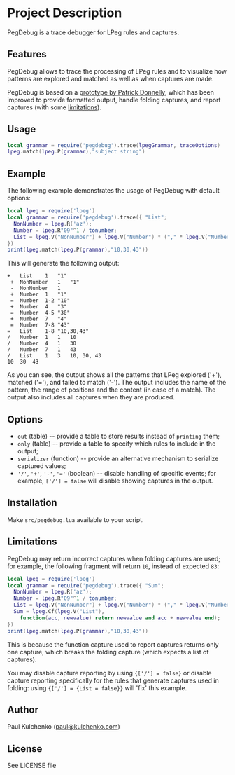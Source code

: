 # Project Description

PegDebug is a trace debugger for LPeg rules and captures.

## Features

PegDebug allows to trace the processing of LPeg rules and to visualize how
patterns are explored and matched as well as when captures are made.

PegDebug is based on a [prototype by Patrick Donnelly](http://lua-users.org/lists/lua-l/2009-10/msg00774.html),
which has been improved to provide formatted output, handle folding captures,
and report captures (with some [limitations](#limitations)).

## Usage

```lua
local grammar = require('pegdebug').trace(lpegGrammar, traceOptions)
lpeg.match(lpeg.P(grammar),"subject string")
```

## Example

The following example demonstrates the usage of PegDebug with default options:

```lua
local lpeg = require('lpeg')
local grammar = require('pegdebug').trace({ "List";
  NonNumber = lpeg.R('az');
  Number = lpeg.R"09"^1 / tonumber;
  List = lpeg.V("NonNumber") + lpeg.V("Number") * ("," * lpeg.V("Number"))^0;
})
print(lpeg.match(lpeg.P(grammar),"10,30,43"))
```

This will generate the following output:

```
+	List	1	"1"
 +	NonNumber	1	"1"
 -	NonNumber	1
 +	Number	1	"1"
 =	Number	1-2	"10"
 +	Number	4	"3"
 =	Number	4-5	"30"
 +	Number	7	"4"
 =	Number	7-8	"43"
=	List	1-8	"10,30,43"
/	Number	1	1	10
/	Number	4	1	30
/	Number	7	1	43
/	List	1	3	10, 30, 43
10	30	43
```

As you can see, the output shows all the patterns that LPeg explored ('+'),
matched ('='), and failed to match ('-'). The output includes the name
of the pattern, the range of positions and the content (in case of a match).
The output also includes all captures when they are produced.

## Options

* `out` (table) -- provide a table to store results instead of `printing` them;
* `only` (table) -- provide a table to specify which rules to include in the output;
* `serializer` (function) -- provide an alternative mechanism to serialize captured values;
* `'/'`, `'+'`, `'-'`, `'='` (boolean) -- disable handling of specific events;
for example, `['/'] = false` will disable showing captures in the output.

## Installation

Make `src/pegdebug.lua` available to your script.

## Limitations

PegDebug may return incorrect captures when folding captures are used;
for example, the following fragment will return `10`, instead of expected `83`:

```lua
local lpeg = require('lpeg')
local grammar = require('pegdebug').trace({ "Sum";
  NonNumber = lpeg.R('az');
  Number = lpeg.R"09"^1 / tonumber;
  List = lpeg.V("NonNumber") + lpeg.V("Number") * ("," * lpeg.V("Number"))^0;
  Sum = lpeg.Cf(lpeg.V("List"),
    function(acc, newvalue) return newvalue and acc + newvalue end);
})
print(lpeg.match(lpeg.P(grammar),"10,30,43"))
```

This is because the function capture used to report captures returns only one
capture, which breaks the folding capture (which expects a list of captures).

You may disable capture reporting by using `{['/'] = false}` or disable
capture reporting specifically for the rules that generate captures used
in folding: using `{['/'] = {List = false}}` will 'fix' this example.

## Author

Paul Kulchenko (paul@kulchenko.com)

## License

See LICENSE file

